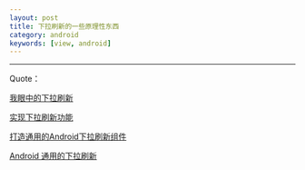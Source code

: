```yaml
---
layout: post
title: 下拉刷新的一些原理性东西
category: android
keywords: [view, android]
---
```

















---

Quote：

[我眼中的下拉刷新](http://www.liaohuqiu.net/cn/posts/the-pull-to-refresh-in-my-eyes/)

[实现下拉刷新功能](http://blog.csdn.net/guolin_blog/article/details/9255575)

[打造通用的Android下拉刷新组件](http://blog.csdn.net/bboyfeiyu/article/details/39718861)

[Android 通用的下拉刷新](http://www.jianshu.com/p/f894ad79e726)
